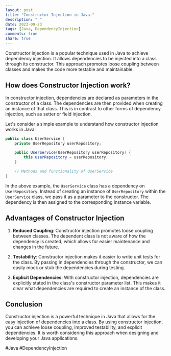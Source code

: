 ```yaml
---
layout: post
title: "Constructor Injection in Java."
description: " "
date: 2023-09-23
tags: [Java, DependencyInjection]
comments: true
share: true
---
```


Constructor injection is a popular technique used in Java to achieve dependency injection. It allows dependencies to be injected into a class through its constructor. This approach promotes loose coupling between classes and makes the code more testable and maintainable.

## How does Constructor Injection work?

In constructor injection, dependencies are declared as parameters in the constructor of a class. The dependencies are then provided when creating an instance of that class. This is in contrast to other forms of dependency injection, such as setter or field injection.

Let's consider a simple example to understand how constructor injection works in Java:

```java
public class UserService {
    private UserRepository userRepository;

    public UserService(UserRepository userRepository) {
        this.userRepository = userRepository;
    }

    // Methods and functionality of UserService
}
```

In the above example, the `UserService` class has a dependency on `UserRepository`. Instead of creating an instance of `UserRepository` within the `UserService` class, we pass it as a parameter to the constructor. The dependency is then assigned to the corresponding instance variable.

## Advantages of Constructor Injection

1. **Reduced Coupling**: Constructor injection promotes loose coupling between classes. The dependent class is not aware of how the dependency is created, which allows for easier maintenance and changes in the future.

2. **Testability**: Constructor injection makes it easier to write unit tests for the class. By passing in dependencies through the constructor, we can easily mock or stub the dependencies during testing.

3. **Explicit Dependencies**: With constructor injection, dependencies are explicitly stated in the class's constructor parameter list. This makes it clear what dependencies are required to create an instance of the class.

## Conclusion

Constructor injection is a powerful technique in Java that allows for the easy injection of dependencies into a class. By using constructor injection, you can achieve loose coupling, improved testability, and explicit dependencies. It is worth considering this approach when designing and developing your Java applications.

#Java #DependencyInjection